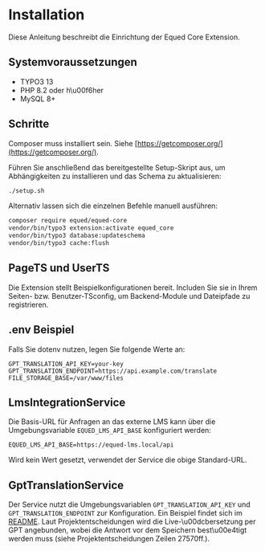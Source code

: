 # Installation

Diese Anleitung beschreibt die Einrichtung der Equed Core Extension.

## Systemvoraussetzungen

- TYPO3 13
- PHP 8.2 oder h\u00f6her
- MySQL 8+

## Schritte

Composer muss installiert sein. Siehe [https://getcomposer.org/](https://getcomposer.org/).

Führen Sie anschließend das bereitgestellte Setup-Skript aus, um Abhängigkeiten zu installieren und das Schema zu aktualisieren:

```bash
./setup.sh
```

Alternativ lassen sich die einzelnen Befehle manuell ausführen:

```bash
composer require equed/equed-core
vendor/bin/typo3 extension:activate equed_core
vendor/bin/typo3 database:updateschema
vendor/bin/typo3 cache:flush
```

## PageTS und UserTS

Die Extension stellt Beispielkonfigurationen bereit. Includen Sie sie in Ihrem Seiten- bzw. Benutzer-TSconfig, um Backend-Module und Dateipfade zu registrieren.

## .env Beispiel

Falls Sie dotenv nutzen, legen Sie folgende Werte an:

```env
GPT_TRANSLATION_API_KEY=your-key
GPT_TRANSLATION_ENDPOINT=https://api.example.com/translate
FILE_STORAGE_BASE=/var/www/files
```

## LmsIntegrationService

Die Basis-URL für Anfragen an das externe LMS kann über die Umgebungsvariable
`EQUED_LMS_API_BASE` konfiguriert werden:

```env
EQUED_LMS_API_BASE=https://equed-lms.local/api
```

Wird kein Wert gesetzt, verwendet der Service die obige Standard-URL.

## GptTranslationService

Der Service nutzt die Umgebungsvariablen `GPT_TRANSLATION_API_KEY` und
`GPT_TRANSLATION_ENDPOINT` zur Konfiguration. Ein Beispiel findet sich im
[README](README.md#environment-variables). Laut Projektentscheidungen wird die
Live-\u00dcbersetzung per GPT angebunden, wobei die Antwort vor dem Speichern
best\u00e4tigt werden muss (siehe Projektentscheidungen Zeilen 27570ff.).
